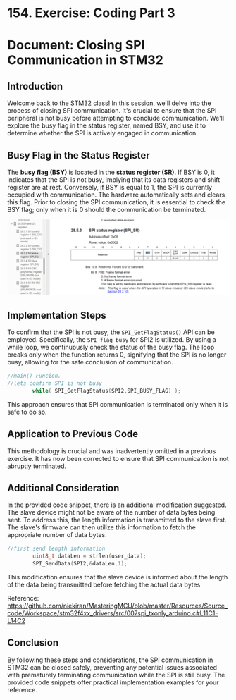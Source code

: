 # 154. Exercise: Coding Part 3



#  Document: Closing SPI Communication in STM32



## Introduction

Welcome back to the STM32 class! In this session, we'll delve into the process of closing SPI communication. It's crucial to ensure that the SPI peripheral is not busy before attempting to conclude communication. We'll explore the busy flag in the status register, named BSY, and use it to determine whether the SPI is actively engaged in communication.

## Busy Flag in the Status Register

The **busy flag (BSY)** is located in the **status register (SR)**. If BSY is 0, it indicates that the SPI is not busy, implying that its data registers and shift register are at rest. Conversely, if BSY is equal to 1, the SPI is currently occupied with communication. The hardware automatically sets and clears this flag. Prior to closing the SPI communication, it is essential to check the BSY flag; only when it is 0 should the communication be terminated.

![01](https://github.com/knightsummon/Mastering-Microcontroller-and-Embedded-Driver-Development/blob/main/41.%20Exercise%20STM32%20master%20and%20Arduino%20Slave%20Communication/154.%20Exercise%20Coding%20Part%203.assets/01.jpg)

## Implementation Steps

To confirm that the SPI is not busy, the `SPI_GetFlagStatus()` API can be employed. Specifically, the `SPI flag busy` for SPI2 is utilized. By using a while loop, we continuously check the status of the busy flag. The loop breaks only when the function returns 0, signifying that the SPI is no longer busy, allowing for the safe conclusion of communication.

```c
//main() Funcion.
//lets confirm SPI is not busy
		while( SPI_GetFlagStatus(SPI2,SPI_BUSY_FLAG) );
```

This approach ensures that SPI communication is terminated only when it is safe to do so.

## Application to Previous Code

This methodology is crucial and was inadvertently omitted in a previous exercise. It has now been corrected to ensure that SPI communication is not abruptly terminated.

## Additional Consideration

In the provided code snippet, there is an additional modification suggested. The slave device might not be aware of the number of data bytes being sent. To address this, the length information is transmitted to the slave first. The slave's firmware can then utilize this information to fetch the appropriate number of data bytes.

```c
//first send length information
		uint8_t dataLen = strlen(user_data);
		SPI_SendData(SPI2,&dataLen,1);
```

This modification ensures that the slave device is informed about the length of the data being transmitted before fetching the actual data bytes.

Reference: https://github.com/niekiran/MasteringMCU/blob/master/Resources/Source_code/Workspace/stm32f4xx_drivers/src/007spi_txonly_arduino.c#L11C1-L14C2

## Conclusion

By following these steps and considerations, the SPI communication in STM32 can be closed safely, preventing any potential issues associated with prematurely terminating communication while the SPI is still busy. The provided code snippets offer practical implementation examples for your reference.
